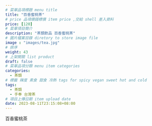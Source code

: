 ```yaml
---
# 菜單品項標題 menu title 
title: "百香蜜桃茶"
# price 品項價錢標價 item price ,交給 shell 差入資料
price: [120] 
# 菜單項目簡介 
description: "茶類飲品 百香蜜桃茶"
# 圖片檔案目錄 diretory to store image file
image : "images/tea.jpg"
# 排序
weight: 43 
# 上架開關 list product 
draft: false
# 菜單品項分類 menu item categories 
categories:
  - 茶類
# 標籤 辣度 素食 甜食 冷熱 tags for spicy vegan sweet hot and cold 
tags:
  - 茶類
  - 手奉 台灣茶
# 項目上傳日期 item upload date 
date: 2023-08-11T23:15:08+08:00
---
```


 百香蜜桃茶
